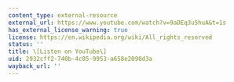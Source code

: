 ```yaml
---
content_type: external-resource
external_url: https://www.youtube.com/watch?v=9aDEq3u5huA&t=1s
has_external_license_warning: true
license: https://en.wikipedia.org/wiki/All_rights_reserved
status: ''
title: \[Listen on YouTube\]
uid: 2932cff2-740b-4c05-9953-a658e2090d3a
wayback_url: ''
---
```

